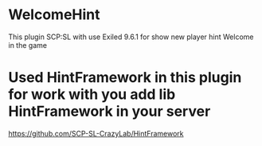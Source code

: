 # WelcomeHint
This plugin SCP:SL with use Exiled 9.6.1 for show new player hint Welcome in the game 
# Used HintFramework in this plugin for work with you add lib HintFramework in your server 
https://github.com/SCP-SL-CrazyLab/HintFramework
